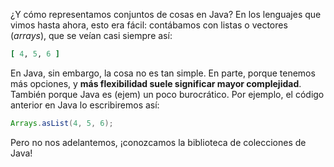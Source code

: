¿Y cómo representamos conjuntos de cosas en Java? En los lenguajes que vimos hasta ahora, esto era fácil: contábamos con listas o vectores (_arrays_), que se veían casi siempre así: 

```ruby
[ 4, 5, 6 ]
```

En Java, sin embargo, la cosa no es tan simple. En parte, porque tenemos más opciones, y **más flexibilidad suele significar mayor complejidad**. También porque Java es (ejem) un poco burocrático. Por ejemplo, el código anterior en Java lo escribiremos así: 

```java
Arrays.asList(4, 5, 6);
```

Pero no nos adelantemos, ¡conozcamos la biblioteca de colecciones de Java! 
